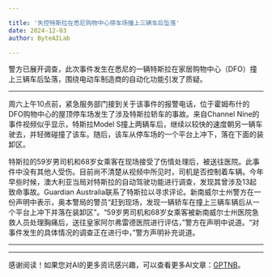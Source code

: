 ```yaml
---

title: '失控特斯拉在悉尼购物中心停车场撞上三辆车后坠落'
date: 2024-12-03
author: ByteAILab

---
```


警方已展开调查，此次事件发生在悉尼的一辆特斯拉在家居购物中心（DFO）撞上三辆车后坠落，围绕电动车制造商的自动化功能引发了质疑。

---
周六上午10点前，紧急服务部门接到关于该事件的报警电话，位于霍姆布什的DFO购物中心的屋顶停车场发生了涉及特斯拉轿车的事故。来自Channel Nine的事件视频似乎显示，特斯拉Model S撞上两辆车后，继续以较快的速度朝另一辆车驶去，并轻微碰撞了该车。随后，该车从停车场的一个平台上冲下，落在下面的装卸区。

特斯拉的59岁男司机和68岁女乘客在现场接受了伤情处理后，被送往医院。此事件中没有其他人受伤。目前尚不清楚从视频中所见时，司机是否控制着车辆。今年早些时候，澳大利亚当局对特斯拉的自动驾驶功能进行调查，发现其曾涉及13起致命事故。Guardian Australia联系了特斯拉以寻求评论。新南威尔士州警方在一份声明中表示，奥本警局的警员“赶到现场，发现一辆轿车在撞上三辆车辆后从一个平台上冲下并落在装卸区”。“59岁男司机和68岁女乘客被新南威尔士州医院急救人员处理胸痛后，送往皇家阿尔弗雷德医院进行评估，”警方在声明中说道。“对事件发生的具体情况的调查正在进行中，”警方声明补充说道。

---
---
感谢阅读！如果您对AI的更多资讯感兴趣，可以查看更多AI文章：[GPTNB](https://gptnb.com)。
